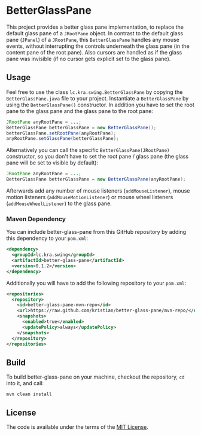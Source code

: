 BetterGlassPane
===============

This project provides a better glass pane implementation, to replace the default glass pane of a `JRootPane` object. In contrast to the default glass pane (`JPanel`) of a `JRootPane`, this `BetterGlassPane` handles any mouse events, without interrupting the controls underneath the glass pane (in the content pane of the root pane). Also cursors are handled as if the glass pane was invisible (if no cursor gets explicit set to the glass pane).

Usage
-----

Feel free to use the class `lc.kra.swing.BetterGlassPane` by copying the `BetterGlassPane.java` file to your project. Instantiate a `BetterGlassPane` by using the `BetterGlassPane()` constructor. In addition you have to set the root pane to the glass pane and the glass pane to the root pane:

```java
JRootPane anyRootPane = ...;
BetterGlassPane betterGlassPane = new BetterGlassPane();
betterGlassPane.setRootPane(anyRootPane);
anyRootPane.setGlassPane(betterGlassPane);
```

Alternatively you can call the specific `BetterGlassPane(JRootPane)` constructor, so you don't have to set the root pane / glass pane (the glass pane will be set to visible by default): 

```java
JRootPane anyRootPane = ...;
BetterGlassPane betterGlassPane = new BetterGlassPane(anyRootPane);
```

Afterwards add any number of mouse listeners (`addMouseListener`), mouse motion listeners (`addMouseMotionListener`) or mouse wheel listeners (`addMouseWheelListener`) to the glass pane.

### Maven Dependency
You can include better-glass-pane from this GitHub repository by adding this dependency to your `pom.xml`:

```xml
<dependency>
  <groupId>lc.kra.swing</groupId>
  <artifactId>better-glass-pane</artifactId>
  <version>0.1.2</version>
</dependency>
```

Additionally you will have to add the following repository to your `pom.xml`:

```xml
<repositories>
  <repository>
    <id>better-glass-pane-mvn-repo</id>
    <url>https://raw.github.com/kristian/better-glass-pane/mvn-repo/</url>
    <snapshots>
      <enabled>true</enabled>
      <updatePolicy>always</updatePolicy>
    </snapshots>
  </repository>
</repositories>
```

Build
-----

To build better-glass-pane on your machine, checkout the repository, `cd` into it, and call:
```
mvn clean install
```

License
-------

The code is available under the terms of the [MIT License](http://opensource.org/licenses/MIT).